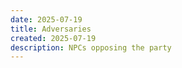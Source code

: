 ```yaml
---
date: 2025-07-19
title: Adversaries
created: 2025-07-19
description: NPCs opposing the party
---
```









<!-- Hugo will automatically list all pages in this section below this content -->